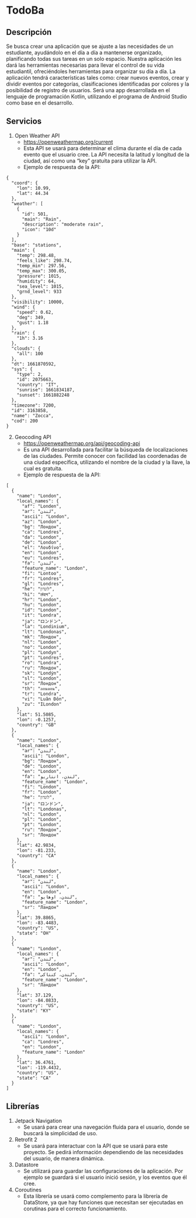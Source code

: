 # TodoBa

## Descripción
Se busca crear una aplicación que se ajuste a las necesidades de un estudiante, ayudándolo en el día a día a mantenerse organizado, planificando todas sus tareas en un solo espacio. Nuestra aplicación les dará las herramientas necesarias para llevar el control de su vida estudiantil, ofreciéndoles herramientas para organizar su día a día. La aplicación tendrá características tales como: crear nuevos eventos, crear y dividir eventos por categorías, clasificaciones identificadas por colores y la posibilidad de registro de usuarios. Será una app desarrollada en el lenguaje de programación Kotlin, utilizando el programa de Android Studio como base en el desarrollo. 

## Servicios
1. Open Weather API 
    - https://openweathermap.org/current 
    - Esta API se usará para determinar el clima durante el día de cada evento que el usuario cree. La API necesita la latitud y longitud de la ciudad, así como una “key” gratuita para utilizar la API.
    - Ejemplo de respuesta de la API:

```
{
  "coord": {
    "lon": 10.99,
    "lat": 44.34
  },
  "weather": [
    {
      "id": 501,
      "main": "Rain",
      "description": "moderate rain",
      "icon": "10d"
    }
  ],
  "base": "stations",
  "main": {
    "temp": 298.48,
    "feels_like": 298.74,
    "temp_min": 297.56,
    "temp_max": 300.05,
    "pressure": 1015,
    "humidity": 64,
    "sea_level": 1015,
    "grnd_level": 933
  },
  "visibility": 10000,
  "wind": {
    "speed": 0.62,
    "deg": 349,
    "gust": 1.18
  },
  "rain": {
    "1h": 3.16
  },
  "clouds": {
    "all": 100
  },
  "dt": 1661870592,
  "sys": {
    "type": 2,
    "id": 2075663,
    "country": "IT",
    "sunrise": 1661834187,
    "sunset": 1661882248
  },
  "timezone": 7200,
  "id": 3163858,
  "name": "Zocca",
  "cod": 200
}  
```

2. Geocoding API
    - https://openweathermap.org/api/geocoding-api 
    - Es una API desarrollada para facilitar la búsqueda de localizaciones de las ciudades. Permite conocer con facilidad las coordenadas de una ciudad específica, utilizando el nombre de la ciudad y la llave, la cual es gratuita.
    - Ejemplo de respuesta de la API:

```
[
  {
    "name": "London",
    "local_names": {
      "af": "Londen",
      "ar": "لندن",
      "ascii": "London",
      "az": "London",
      "bg": "Лондон",
      "ca": "Londres",
      "da": "London",
      "de": "London",
      "el": "Λονδίνο",
      "en": "London",
      "eu": "Londres",
      "fa": "لندن",
      "feature_name": "London",
      "fi": "Lontoo",
      "fr": "Londres",
      "gl": "Londres",
      "he": "לונדון",
      "hi": "लंदन",
      "hr": "London",
      "hu": "London",
      "id": "London",
      "it": "Londra",
      "ja": "ロンドン",
      "la": "Londinium",
      "lt": "Londonas",
      "mk": "Лондон",
      "nl": "Londen",
      "no": "London",
      "pl": "Londyn",
      "pt": "Londres",
      "ro": "Londra",
      "ru": "Лондон",
      "sk": "Londýn",
      "sl": "London",
      "sr": "Лондон",
      "th": "ลอนดอน",
      "tr": "Londra",
      "vi": "Luân Đôn",
      "zu": "ILondon"
    },
    "lat": 51.5085,
    "lon": -0.1257,
    "country": "GB"
  },
  {
    "name": "London",
    "local_names": {
      "ar": "لندن",
      "ascii": "London",
      "bg": "Лондон",
      "de": "London",
      "en": "London",
      "fa": "لندن، انتاریو",
      "feature_name": "London",
      "fi": "London",
      "fr": "London",
      "he": "לונדון",
      "ja": "ロンドン",
      "lt": "Londonas",
      "nl": "London",
      "pl": "London",
      "pt": "London",
      "ru": "Лондон",
      "sr": "Лондон"
    },
    "lat": 42.9834,
    "lon": -81.233,
    "country": "CA"
  },
  {
    "name": "London",
    "local_names": {
      "ar": "لندن",
      "ascii": "London",
      "en": "London",
      "fa": "لندن، اوهایو",
      "feature_name": "London",
      "sr": "Ландон"
    },
    "lat": 39.8865,
    "lon": -83.4483,
    "country": "US",
    "state": "OH"
  },
  {
    "name": "London",
    "local_names": {
      "ar": "لندن",
      "ascii": "London",
      "en": "London",
      "fa": "لندن، کنتاکی",
      "feature_name": "London",
      "sr": "Ландон"
    },
    "lat": 37.129,
    "lon": -84.0833,
    "country": "US",
    "state": "KY"
  },
  {
    "name": "London",
    "local_names": {
      "ascii": "London",
      "ca": "Londres",
      "en": "London",
      "feature_name": "London"
    },
    "lat": 36.4761,
    "lon": -119.4432,
    "country": "US",
    "state": "CA"
  }
]
```


## Librerías

1. Jetpack Navigation
    - Se usará para crear una navegación fluida para el usuario, donde se buscará la simplicidad de uso. 
2. Retrofit 2
    - Se usará para interactuar con la API que se usará para este proyecto. Se pedirá información dependiendo de las necesidades del usuario, de manera dinámica. 
3. Datastore
    - Se utilizará para guardar las configuraciones de la aplicación. Por ejemplo se guardará si el usuario inició sesión, y los eventos que él cree.
4. Coroutines
    - Esta librería se usará como complemento para la librería de DataStore, ya que hay funciones que necesitan ser ejecutadas en corutinas para el correcto funcionamiento. 

